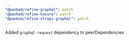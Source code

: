 ```yaml
---
"@pankod/refine-graphql": patch
"@pankod/refine-hasura": patch
"@pankod/refine-strapi-graphql": patch
---
```


Added `graphql-request` dependency to peerDependencies
